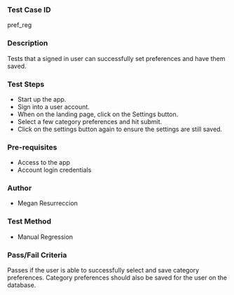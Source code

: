 ### Test Case ID
pref_reg

### Description
Tests that a signed in user can successfully set preferences and have them saved.

### Test Steps
- Start up the app.
- Sign into a user account.
- When on the landing page, click on the Settings button.
- Select a few category preferences and hit submit.
- Click on the settings button again to ensure the settings are still saved.

### Pre-requisites
- Access to the app
- Account login credentials

### Author
- Megan Resurreccion

### Test Method
- Manual Regression

### Pass/Fail Criteria
Passes if the user is able to successfully select and save category preferences. Category preferences should also be saved for the user on the database.
